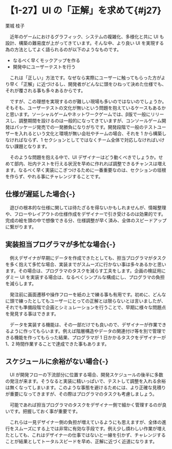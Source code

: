 # 【1-27】UI の「正解」を求めて{#j27}

<div class="author">栗城 桂子</div>

　近年のゲームにおけるグラフィック、システムの複雑化、多様化と共に UI も設計、構築の難易度が上がってきています。そんな中、より良い UI を実現する為の方法としてよく語られるのが以下のようなものです。

* なるべく早くモックアップを作る
* 開発中にユーザーテストを行う

　これは「正しい」方法です。なぜなら実際にユーザーに触ってもらった方がより早く「正解」に近づけるし、開発者がどんなに頭をひねって決めた仕様でも、それが覆される事も多々あるからです。

　ですが、この理想を実現するのが難しい現場も多いのではないのでしょうか。そもそも、ユーザーテストの文化が無いという問題を抱えているケースもあるかと思います。ソーシャルゲームやネットワークゲームでは、β版で一般にリリースし、調整期間を設けるのは一般的になってきていますが、コンソールゲーム開発はパッケージ発売での一発勝負になりがちです。開発段階で一般のテストユーザーを入れるという文化と環境が無い会社やチームの場合、それを 1 から構築しなければならず、1 セクションとしてではなくチーム全体で対応しなければいけない課題となります。

　そのような問題を抱える中で、UI デザイナーはどう動くべきでしょうか。せめて部内、社内テストを行える状況を早めに作れれば調整できるチャンスは増えます。なるべく早く実装にこぎつけるために一番重要なのは、セクションの垣根を作らず、やれる事にチャレンジすることです。

## 仕様が遅延した場合{-}

　遊びの根本的な仕様に関しては待たざるを得ないかもしれませんが、情報整理や、フローやレイアウトの仕様作成をデザイナーで引き受けるのは効果的です。完成の絵を頭の中で想像できる分、仕様調整が早く済み、全体のスピードアップに繋がります。

## 実装担当プログラマが多忙な場合{-}

　例えデザイナが早期にデータを作成できたとしても、担当プログラマがタスクを多く抱えて多忙な場合、実装までがスムーズに行かない事は多々あるかと思います。その場合は、プログラマのタスクを減らす工夫をします。企画の検証用にダミー UI を実装する場合は、なるべくシンプルな構成にし、プログラマの負担を減らします。

　発注前に画面遷移や操作フローを紙の上で練る事も有用です。初めに、どんなに頭で練ったとしてもユーザーにとっての正解とは限らないとは言いましたが、それでも準備段階で企画とシミュレーションを行うことで、早期に様々な問題点を発見する事はできます。

　データを実装する機能は、その一部だけでも良いので、デザイナーが作業できるように作ってもらいます。例えば階層構造やデータの関連付け等を別で管理できる機能を作ってもらった結果、プログラマが 1 日かかるタスクをデザイナーが 1、2 時間作業することで達成できた事もあります。

## スケジュールに余裕がない場合{-}

　UI が開発フローの下流部分に位置する場合、開発スケジュールの後半に多数の発注が来ます。そうなると実装に精いっぱいで、テストして調整を入れる余裕は無くなってしまいます。このような事態を避けるためには、より正確な見積りが重要になってきますが、その際はプログラマのタスクも考慮しましょう。

　可能であれば担当プログラマのタスクをデザイナー側で細かく管理するのが良いです。把握しておく事が重要です。

　これらは一見デザイナー側の負担が増えているようにも思えますが、全体の進行をスムーズにする上では非常に有効な手段です。例え少し煩わしい作業が増えたとしても、これはデザイナーの仕事ではないと一線を引かず、チャレンジすることが結果としてトータルスピードを早め、正解に近づく近道になります。
